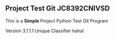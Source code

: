 ## Project Test Git JC8392CNIVSD

This is a <b> Simple </b> Project Python Test Git Program

Version 3.1.1.1 Unique Classifier haha!
